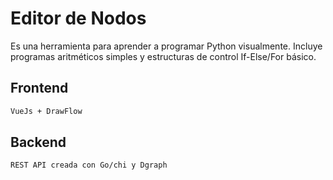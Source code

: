 # Editor de Nodos

Es una herramienta para aprender a programar Python visualmente. Incluye programas aritméticos simples y estructuras de control If-Else/For básico.

## Frontend

```sh
VueJs + DrawFlow
```

## Backend

```sh
REST API creada con Go/chi y Dgraph
```

